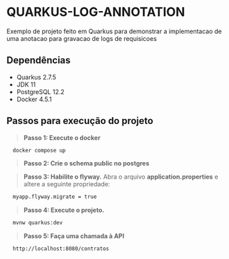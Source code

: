 # QUARKUS-LOG-ANNOTATION

Exemplo de projeto feito em Quarkus para demonstrar a implementacao de uma anotacao para gravacao de logs de requisicoes

## Dependências
- Quarkus 2.7.5
- JDK 11
- PostgreSQL 12.2
- Docker 4.5.1

## Passos para execução do projeto

> **Passo 1: Execute o docker**
```bash
  docker compose up
```

> **Passo 2: Crie o schema public no postgres**

> **Passo 3: Habilite o flyway.** 
Abra o arquivo **application.properties** e altere a seguinte propriedade:
```bash
  myapp.flyway.migrate = true
```

> **Passo 4: Execute o projeto.** 
```bash
  mvnw quarkus:dev
```

> **Passo 5: Faça uma chamada à API**
```bash
  http://localhost:8080/contratos
```
